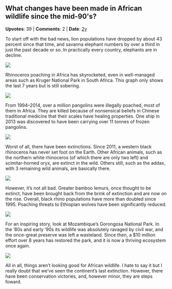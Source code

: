 ## What changes have been made in African wildlife since the mid-90's?
    
**Upvotes**: 39 | **Comments**: 2 | **Date**: [2y](https://www.quora.com/What-changes-have-been-made-in-African-wildlife-since-the-mid-90s/answer/Gary-Meaney)

To start off with the bad news, lion populations have dropped by about 43 percent since that time, and savanna elephant numbers by over a third in just the past decade or so. In practically every country, elephants are in decline.

![](https://qph.fs.quoracdn.net/main-qimg-f2462ca9fbc89c15eaa84c80353727b0-pjlq)

Rhinoceros poaching in Africa has skyrocketed, even in well-managed areas such as Kruger National Park in South Africa. This graph only shows the last 7 years but is still sobering.

![](https://qph.fs.quoracdn.net/main-qimg-269839f44dc433db9b466a933b122f67-lq)

From 1994–2014, over a million pangolins were illegally poached, most of them in Africa. They are killed because of nonsensical beliefs in Chinese traditional medicine that their scales have healing properties. One ship in 2013 was discovered to have been carrying over 11 tonnes of frozen pangolins.

![](https://qph.fs.quoracdn.net/main-qimg-e6aee733f02c9426fb2bfb4385d76f38-lq)

Worst of all, there have been extinctions. Since 2011, a western black rhinoceros has never set foot on the Earth. Other African animals, such as the northern white rhinoceros (of which there are only two left) and scimitar-horned oryx, are extinct in the wild. Others still, such as the addax, with 3 remaining wild animals, are basically there.

![](https://qph.fs.quoracdn.net/main-qimg-1b435d560e50e11e2229892fdc68dd7b.webp)

However, it’s not all bad. Greater bamboo lemurs, once thought to be extinct, have been brought back from the brink of extinction and are now on the rise. Overall, black rhino populations have more than doubled since 1995. Poaching threats to Ethiopian wolves have been significantly reduced.

![](https://qph.fs.quoracdn.net/main-qimg-a83ddef0871d1fe609c6da46147adb56-lq)

For an inspiring story, look at Mozambique’s Gorongosa National Park. In the ’80s and early ’90s its wildlife was absolutely ravaged by civil war, and the once-great preserve was left a wasteland. Since then, a $10 million effort over 8 years has restored the park, and it is now a thriving ecosystem once again.

![](https://qph.fs.quoracdn.net/main-qimg-211425683b366dd59ee8895c360e6d43-lq)

All in all, things aren’t looking good for African wildlife. I hate to say it but I really doubt that we’ve seen the continent’s last extinction. However, there have been conservation victories, and, however minor, they are steps foward.

